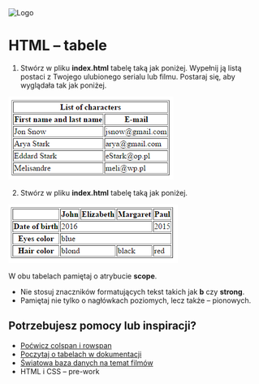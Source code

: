 <img alt="Logo" src="http://coderslab.pl/svg/logo-coderslab.svg" width="400">

# HTML &ndash; tabele

1. Stwórz w pliku **index.html** tabelę taką jak poniżej. Wypełnij ją listą postaci z Twojego ulubionego serialu lub filmu. Postaraj się, aby wyglądała tak jak poniżej.

 ![List of characters](images/table1.png)



2. Stwórz w pliku **index.html** tabelę taką jak poniżej. 

![Simple table](images/table2.png)

W obu tabelach pamiętaj o atrybucie **scope**.
* Nie stosuj znaczników formatujących tekst takich jak **b** czy **strong**.
* Pamiętaj nie tylko o nagłówkach poziomych, lecz także &ndash; pionowych.

## Potrzebujesz pomocy lub inspiracji?
* [Poćwicz colspan i rowspan](https://jsfiddle.net/barney/ZBC6d/)
* [Poczytaj o tabelach w dokumentacji](https://developer.mozilla.org/en-US/docs/Learn/CSS/Styling_boxes/Styling_tables)
* [Światowa baza danych na temat filmów](http://www.imdb.com/search/title?num_votes=5000,&sort=user_rating,desc&title_type=tv_series)
* HTML i CSS &ndash; pre-work
